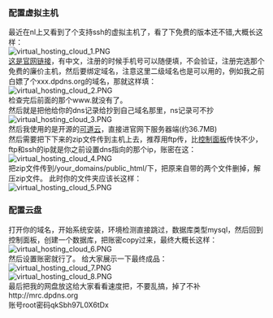 ### 配置虚拟主机

最近在nl上又看到了个支持ssh的虚拟主机了，看了下免费的版本还不错,大概长这样：  
![virtual_hosting_cloud_1.PNG](https://i0.hdslb.com/bfs/openplatform/6bb71536374243029a23ddac2446bae050c01472.png ':size=25%')  
[这是官网链接](https://my.dataonline.vn/?affid=206)，有中文，注册的时候手机号可以随便填，不会验证，注册完选那个免费的廉价主机，然后要绑定域名，注意这里二级域名也是可以用的，例如我之前白嫖了个xxx.dpdns.org的域名，那就这样填：  
![virtual_hosting_cloud_2.PNG](https://i0.hdslb.com/bfs/openplatform/5095f8113d3da1a56c61c44f9724e22a5dac48c8.png ':size=50%')  
检查完后前面的那个www.就没有了。  
然后就是把他给你的dns记录给抄到自己域名那里，ns记录可不抄  
![virtual_hosting_cloud_3.PNG](https://i0.hdslb.com/bfs/openplatform/80e9371bdd4064feab21f73b4f5862cf2f351a88.png ':size=50%')  
然后我使用的是开源的[可道云](https://kodcloud.com/explorer/download/)，直接进官网下服务器端(约36.7MB)  
然后需要把下下来的zip文件传到主机上去，推荐用ftp传，比[控制面板](https://sv66.dataonline.vn:2222/evo/)传快不少，ftp和ssh的ip就是你之前设置dns指向的那个ip，账密在这：  
![virtual_hosting_cloud_4.PNG](https://i0.hdslb.com/bfs/openplatform/14fa07f97924dcfafd7a6dd961e8683f43ed52eb.png ':size=50%')  
把zip文件传到/your_domains/public_html/下，把原来自带的两个文件删掉，解压zip文件。
此时你的文件夹应该长这样：  
![virtual_hosting_cloud_5.PNG](https://i0.hdslb.com/bfs/openplatform/11f7b84f49bb971542feedaf1df6be8ca1a8da75.png ':size=50%')

### 配置云盘

打开你的域名，开始系统安装，环境检测直接跳过，数据库类型mysql，然后回到控制面板，创建一个数据库，把账密copy过来，最终大概长这样：  
![virtual_hosting_cloud_6.PNG](https://i0.hdslb.com/bfs/openplatform/accd5c8cf3fd08cfaa6bda9ae5dc9afc1b784b98.png ':size=50%')  
然后设置账密就行了。
给大家展示一下最终成品：  
![virtual_hosting_cloud_7.PNG](https://i0.hdslb.com/bfs/openplatform/bf1caf49a583722d2e176df0e6fc28c5f7f04675.png ':size=50%')  
![virtual_hosting_cloud_8.PNG](https://i0.hdslb.com/bfs/openplatform/8597028eb930b058beea2cb7321d55c3a95fad61.png ':size=50%')  
最后把我的网盘放这给大家看看速度把，不要乱搞，掉了不补http://mrc.dpdns.org  
账号root密码qkSbh97L0X6tDx
